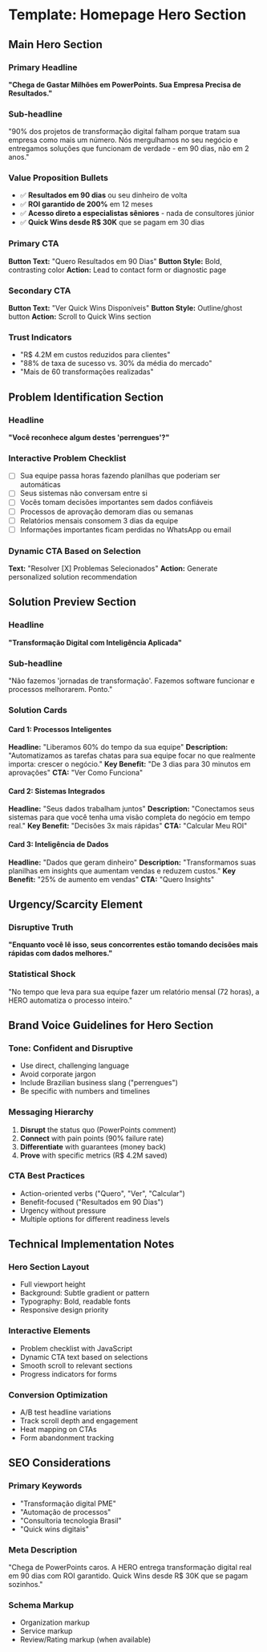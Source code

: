 # Template: Homepage Hero Section

## Main Hero Section

### Primary Headline
**"Chega de Gastar Milhões em PowerPoints. Sua Empresa Precisa de Resultados."**

### Sub-headline
"90% dos projetos de transformação digital falham porque tratam sua empresa como mais um número. Nós mergulhamos no seu negócio e entregamos soluções que funcionam de verdade - em 90 dias, não em 2 anos."

### Value Proposition Bullets
- ✅ **Resultados em 90 dias** ou seu dinheiro de volta
- ✅ **ROI garantido de 200%** em 12 meses
- ✅ **Acesso direto a especialistas sêniores** - nada de consultores júnior
- ✅ **Quick Wins desde R$ 30K** que se pagam em 30 dias

### Primary CTA
**Button Text:** "Quero Resultados em 90 Dias"
**Button Style:** Bold, contrasting color
**Action:** Lead to contact form or diagnostic page

### Secondary CTA
**Button Text:** "Ver Quick Wins Disponíveis"
**Button Style:** Outline/ghost button
**Action:** Scroll to Quick Wins section

### Trust Indicators
- "R$ 4.2M em custos reduzidos para clientes"
- "88% de taxa de sucesso vs. 30% da média do mercado"
- "Mais de 60 transformações realizadas"

## Problem Identification Section

### Headline
**"Você reconhece algum destes 'perrengues'?"**

### Interactive Problem Checklist
- [ ] Sua equipe passa horas fazendo planilhas que poderiam ser automáticas
- [ ] Seus sistemas não conversam entre si
- [ ] Vocês tomam decisões importantes sem dados confiáveis
- [ ] Processos de aprovação demoram dias ou semanas
- [ ] Relatórios mensais consomem 3 dias da equipe
- [ ] Informações importantes ficam perdidas no WhatsApp ou email

### Dynamic CTA Based on Selection
**Text:** "Resolver [X] Problemas Selecionados"
**Action:** Generate personalized solution recommendation

## Solution Preview Section

### Headline
**"Transformação Digital com Inteligência Aplicada"**

### Sub-headline
"Não fazemos 'jornadas de transformação'. Fazemos software funcionar e processos melhorarem. Ponto."

### Solution Cards

#### Card 1: Processos Inteligentes
**Headline:** "Liberamos 60% do tempo da sua equipe"
**Description:** "Automatizamos as tarefas chatas para sua equipe focar no que realmente importa: crescer o negócio."
**Key Benefit:** "De 3 dias para 30 minutos em aprovações"
**CTA:** "Ver Como Funciona"

#### Card 2: Sistemas Integrados
**Headline:** "Seus dados trabalham juntos"
**Description:** "Conectamos seus sistemas para que você tenha uma visão completa do negócio em tempo real."
**Key Benefit:** "Decisões 3x mais rápidas"
**CTA:** "Calcular Meu ROI"

#### Card 3: Inteligência de Dados
**Headline:** "Dados que geram dinheiro"
**Description:** "Transformamos suas planilhas em insights que aumentam vendas e reduzem custos."
**Key Benefit:** "25% de aumento em vendas"
**CTA:** "Quero Insights"

## Urgency/Scarcity Element

### Disruptive Truth
**"Enquanto você lê isso, seus concorrentes estão tomando decisões mais rápidas com dados melhores."**

### Statistical Shock
"No tempo que leva para sua equipe fazer um relatório mensal (72 horas), a HERO automatiza o processo inteiro."

## Brand Voice Guidelines for Hero Section

### Tone: Confident and Disruptive
- Use direct, challenging language
- Avoid corporate jargon
- Include Brazilian business slang ("perrengues")
- Be specific with numbers and timelines

### Messaging Hierarchy
1. **Disrupt** the status quo (PowerPoints comment)
2. **Connect** with pain points (90% failure rate)
3. **Differentiate** with guarantees (money back)
4. **Prove** with specific metrics (R$ 4.2M saved)

### CTA Best Practices
- Action-oriented verbs ("Quero", "Ver", "Calcular")
- Benefit-focused ("Resultados em 90 Dias")
- Urgency without pressure
- Multiple options for different readiness levels

## Technical Implementation Notes

### Hero Section Layout
- Full viewport height
- Background: Subtle gradient or pattern
- Typography: Bold, readable fonts
- Responsive design priority

### Interactive Elements
- Problem checklist with JavaScript
- Dynamic CTA text based on selections
- Smooth scroll to relevant sections
- Progress indicators for forms

### Conversion Optimization
- A/B test headline variations
- Track scroll depth and engagement
- Heat mapping on CTAs
- Form abandonment tracking

## SEO Considerations

### Primary Keywords
- "Transformação digital PME"
- "Automação de processos"
- "Consultoria tecnologia Brasil"
- "Quick wins digitais"

### Meta Description
"Chega de PowerPoints caros. A HERO entrega transformação digital real em 90 dias com ROI garantido. Quick Wins desde R$ 30K que se pagam sozinhos."

### Schema Markup
- Organization markup
- Service markup
- Review/Rating markup (when available)